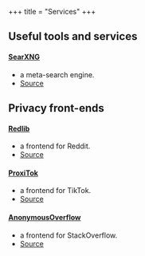+++
title = "Services"
+++

## Useful tools and services
#### [SearXNG](https://searxng.tmak2002.de)
- a meta-search engine.
- [Source](https://github.com/searxng/searxng)
## Privacy front-ends
#### [Redlib](https://redlib.tmak2002.de)
- a frontend for Reddit.
- [Source](https://github.com/redlib-org/redlib)
#### [ProxiTok](https://proxitok.tmak2002.de)
- a frontend for TikTok.
- [Source](https://github.com/pablouser1/ProxiTok)
#### [AnonymousOverflow](https://overflow.tmak2002.de)
- a frontend for StackOverflow.
- [Source](https://github.com/httpjamesm/AnonymousOverflow)
